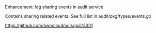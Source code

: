 Enhancement: log sharing events in audit service

Contains sharing related events. See full list in audit/pkg/types/events.go

https://github.com/owncloud/ocis/pull/3301

